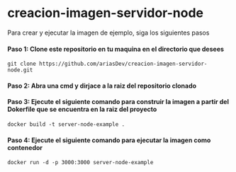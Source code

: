 # creacion-imagen-servidor-node


Para crear y ejecutar la imagen de ejemplo, siga los siguientes pasos

#### Paso 1: Clone este repositorio en tu maquina en el directorio que desees

```
git clone https://github.com/ariasDev/creacion-imagen-servidor-node.git
```

#### Paso 2: Abra una cmd y dirjace a la raiz del repositorio clonado


#### Paso 3: Ejecute el siguiente comando para construir la imagen a partir del Dokerfile que se encuentra en la raiz del proyecto

```
docker build -t server-node-example .
```

#### Paso 4: Ejecute el siguiente comando para ejecutar la imagen como contenedor

```
docker run -d -p 3000:3000 server-node-example
```


